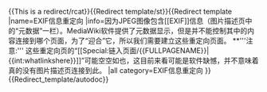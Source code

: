 <noinclude>{{This is a redirect/rcat}}</noinclude>{{Redirect template/st}}{{Redirect template
 |name=EXIF信息重定向
 |info=因为JPEG图像包含[[EXIF]]信息（图片描述页中的“元数据”一栏）。MediaWiki软件提供了元数据显示，但是并不能控制其中的内容连接到哪个页面，为了“迎合”它，所以我们需要建立这些重定向页面。
**'''注意:''' 这些重定向页的“[[Special:链入页面/{{FULLPAGENAME}}|{{int:whatlinkshere}}]]”可能空空如也，这目前来看可能是软件缺憾，并不意味着真的没有图片描述页连接到此。
 |all category=EXIF信息重定向
}}<noinclude>
{{Redirect_template/autodoc}}</noinclude>